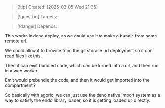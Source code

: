
>[!tip] Created: [2025-02-05 Wed 21:35]

>[!question] Targets: 

>[!danger] Depends: 

This works in deno deploy, so we could use it to make a bundle from some remote url.

We could allow it to browse from the git storage url deployment so it can read files like this.

Then it can emit bundled code, which can be turned into a url, and then run in a web worker.

Emit would prebundle the code, and then it would get imported into the compartment ?

So basically with agoric, we can just use the deno native import system as a way to satisfy the endo library loader, so it is getting loaded up directly.